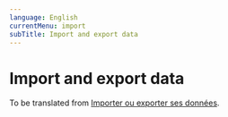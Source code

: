 ```yaml
---
language: English
currentMenu: import
subTitle: Import and export data
---
```


# Import and export data

To be translated from [Importer ou exporter ses données](../../fr/Utilisateur/Importer_exporter.md).